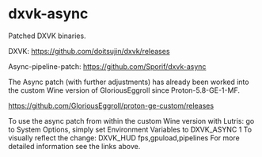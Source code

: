 # dxvk-async

Patched DXVK binaries.

DXVK: https://github.com/doitsujin/dxvk/releases

Async-pipeline-patch: https://github.com/Sporif/dxvk-async


The Async patch (with further adjustments) has already been worked into the custom Wine version of GloriousEggroll since Proton-5.8-GE-1-MF. 

https://github.com/GloriousEggroll/proton-ge-custom/releases

To use the async patch from within the custom Wine version with Lutris: 
go to System Options, simply set Environment Variables to DXVK_ASYNC 1
To visually reflect the change: DXVK_HUD fps,gpuload,pipelines
For more detailed information see the links above.
